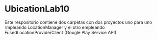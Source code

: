 # UbicationLab10
Este respositorio contiene dos carpetas con dos proyectos uno para uno rmpleando LocationManager y el otro empleando FusedLocationProviderClient (Google Play Service API)
